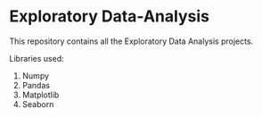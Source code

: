 # Exploratory Data-Analysis
This repository contains all the Exploratory Data Analysis projects.

Libraries used:

1. Numpy
2. Pandas
3. Matplotlib
4. Seaborn

